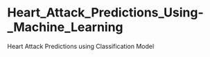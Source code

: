 # Heart_Attack_Predictions_Using-_Machine_Learning
Heart Attack Predictions using Classification Model
